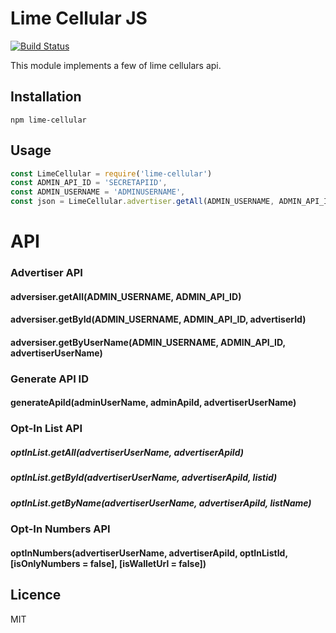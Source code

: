 # Lime Cellular JS

[![Build Status](https://travis-ci.org/lvegerano/lime-cellular-js.svg?branch=master)](https://travis-ci.org/lvegerano/lime-cellular-js)

This module implements a few of lime cellulars api.

## Installation
`npm lime-cellular`

## Usage
```javascript
const LimeCellular = require('lime-cellular')
const ADMIN_API_ID = 'SECRETAPIID',
const ADMIN_USERNAME = 'ADMINUSERNAME',
const json = LimeCellular.advertiser.getAll(ADMIN_USERNAME, ADMIN_API_ID);
```
# API

### Advertiser API
#### adversiser.getAll(ADMIN_USERNAME, ADMIN_API_ID)
#### adversiser.getById(ADMIN_USERNAME, ADMIN_API_ID, advertiserId)
#### adversiser.getByUserName(ADMIN_USERNAME, ADMIN_API_ID, advertiserUserName)

### Generate API ID
#### generateApiId(adminUserName, adminApiId, advertiserUserName)

### Opt-In List API
##### optInList.getAll(advertiserUserName, advertiserApiId)
##### optInList.getById(advertiserUserName, advertiserApiId, listid)
##### optInList.getByName(advertiserUserName, advertiserApiId, listName)

### Opt-In Numbers API
#### optInNumbers(advertiserUserName, advertiserApiId, optInListId, [isOnlyNumbers = false], [isWalletUrl = false])

## Licence
MIT